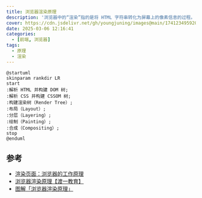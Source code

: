 ```yaml
---
title: 浏览器渲染原理
description: '浏览器中的“渲染”指的是将 HTML 字符串转化为屏幕上的像素信息的过程。'
cover: https://cdn.jsdelivr.net/gh/youngjuning/images@main/1741234959205.png
date: 2025-03-06 12:16:41
categories:
  - [前端, 浏览器]
tags:
  - 原理
  - 渲染
---
```


```plantuml
@startuml
skinparam rankdir LR
start
:解析 HTML 并构建 DOM 树;
:解析 CSS 并构建 CSSOM 树;
:构建渲染树（Render Tree）;
:布局（Layout）;
:分层（Layering）;
:绘制（Painting）;
:合成（Compositing）;
stop
@enduml
```

## 参考

- [渲染页面：浏览器的工作原理](https://developer.mozilla.org/zh-CN/docs/Web/Performance/Guides/How_browsers_work)
- [浏览器渲染原理【渡一教育】](https://www.bilibili.com/video/BV1Eh4y1c7CJ/)
- [图解「浏览器渲染原理」](https://juejin.cn/post/7262263050102095929)
